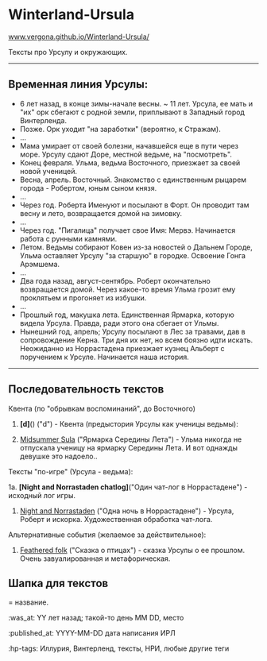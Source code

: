 # Winterland-Ursula
www.vergona.github.io/Winterland-Ursula/

Тексты про Урсулу и окружающих.

----
## Временная линия Урсулы:
+ 6 лет назад, в конце зимы-начале весны. ~ 11 лет. Урсула, ее мать и "их" орк сбегают с родной земли, приплывают в Западный город Винтерленда.
+ Позже. Орк уходит "на заработки" (вероятно, к Стражам).
+ ...
+ Мама умирает от своей болезни, начавшейся еще в пути через море. Урсулу сдают Доре, местной ведьме, на "посмотреть".
+ Конец февраля. Ульма, ведьма Восточного, приезжает за своей новой ученицей.
+ Весна, апрель. Восточный. Знакомство с единственным рыцарем города - Робертом, юным сыном князя.
+ ...
+ Через год. Роберта Именуют и посылают в Форт. Он проводит там весну и лето, возвращается домой на зимовку.
+ ...
+ Через год. "Пигалица" получает свое Имя: Мервэ. Начинается работа с рунными камнями.
+ Летом. Ведьмы собирают Ковен из-за новостей о Дальнем Городе, Ульма оставляет Урсулу "за старшую" в городке. Освоение Гонга Арэмшема.
+ ...
+ Два года назад, август-сентябрь. Роберт окончательно возвращается домой. Через какое-то время Ульма грозит ему проклятьем и прогоняет из избушки.
+ ...
+ Прошлый год, макушка лета. Единственная Ярмарка, которую видела Урсула. Правда, ради этого она сбегает от Ульмы.
+ Нынешний год, апрель; Урсулу посылают в Лес за травами, дав в сопровождение Керна. Три дня их нет, но всем боязно идти искать.
Неожиданно из Норрастадена приезжает кузнец Альберт с поручением к Урсуле. Начинается наша история.
----

## Последовательность текстов
Квента (по "обрывкам воспоминаний", до Восточного)

 1. **[d]**() ("d") - 
Квента (предыстория Урсулы как ученицы ведьмы):

 1. [Midsummer Sula](https://raw.githubusercontent.com/vergona/Winterland-Ursula/master/Midsummer_Sula.md) ("Ярмарка Середины Лета") - Ульма никогда не отпускала ученицу на ярмарку Середины Лета. И вот однажды девушке это надоело..
 
Тексты "по-игре" (Урсула - ведьма):

1а. **[Night and Norrastaden chatlog]**("Один чат-лог в Норрастадене") - исходный лог игры.
1.  [Night and Norrastaden](https://raw.githubusercontent.com/vergona/Winterland-Ursula/master/Night_n_Norrastaden.md) ("Одна ночь в Норрастадене") - Урсула, Роберт и искорка. Художественная обработка чат-лога.

Альтернативные события (желаемое за действительное):
1. [Feathered folk](https://raw.githubusercontent.com/vergona/Winterland-Ursula/master/Feathered_folk.md) ("Сказка о птицах") - сказка Урсулы о ее прошлом. Очень завуалированная и метафорическая.


## Шапка для текстов
= название.

:was_at: YY лет назад; такой-то день MM DD, место

:published_at: YYYY-MM-DD дата написания ИРЛ 

:hp-tags: Иллурия, Винтерленд, тексты, НРИ, любые другие теги
